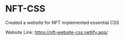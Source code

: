 # NFT-CSS
Created a website for NFT implemented essential CSS

Website Link:
https://nft-website-css.netlify.app/
